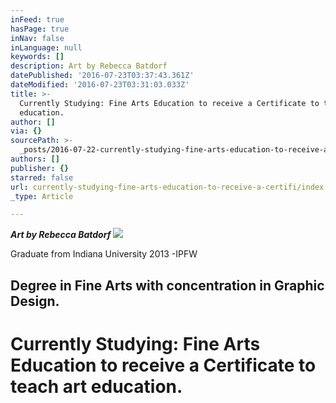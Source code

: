 ```yaml
---
inFeed: true
hasPage: true
inNav: false
inLanguage: null
keywords: []
description: Art by Rebecca Batdorf
datePublished: '2016-07-23T03:37:43.361Z'
dateModified: '2016-07-23T03:31:03.033Z'
title: >-
  Currently Studying: Fine Arts Education to receive a Certificate to teach art
  education.
author: []
via: {}
sourcePath: >-
  _posts/2016-07-22-currently-studying-fine-arts-education-to-receive-a-certifi.md
authors: []
publisher: {}
starred: false
url: currently-studying-fine-arts-education-to-receive-a-certifi/index.html
_type: Article

---
```

_**Art by Rebecca Batdorf**_
![](https://the-grid-user-content.s3-us-west-2.amazonaws.com/dc6391ed-ed92-441b-817a-b66abfa5ceb7.jpg)

Graduate from Indiana University 2013 -IPFW

## Degree in Fine Arts with concentration in Graphic Design.

# Currently Studying: Fine Arts Education to receive a Certificate to teach art education.
